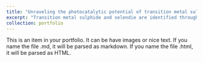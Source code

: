 ```yaml
---
title: "Unraveling the photocatalytic potential of transition metal sulfide and selenide monolayers for overall water splitting and photo-corrosion inhibition"
excerpt: "Transition metal sulphide and selendie are identified through a screening process as described below. The paper is publish in JMCA Journal A<br/><img src='/images/500x300.png'>"
collection: portfolio
---
```


This is an item in your portfolio. It can be have images or nice text. If you name the file .md, it will be parsed as markdown. If you name the file .html, it will be parsed as HTML. 
